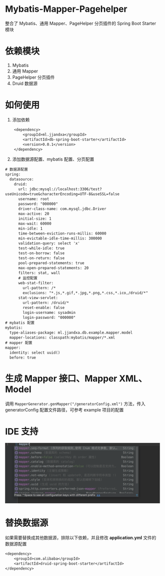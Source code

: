 # Mybatis-Mapper-Pagehelper
整合了 Mybatis、通用 Mapper、PageHelper 分页插件的 Spring Boot Starter 模块
# 依赖模块
1. Mybatis
2. 通用 Mapper
3. PageHelper 分页插件
4. Druid 数据源
# 如何使用
1. 添加依赖
```
    <dependency>
        <groupId>ml.jjandxa</groupId>
        <artifactId>db-spring-boot-starter</artifactId>
        <version>0.0.1</version>
    </dependency>
```
2. 添加数据源配置、mybatis 配置、分页配置
```
# 数据源配置
spring:
  datasource:
    druid:
      url: jdbc:mysql://localhost:3306/test?useUnicode=true&characterEncoding=UTF-8&useSSL=false
      username: root
      password: "000000"
      driver-class-name: com.mysql.jdbc.Driver
      max-active: 20
      initial-size: 1
      max-wait: 60000
      min-idle: 1
      time-between-eviction-runs-millis: 60000
      min-evictable-idle-time-millis: 300000
      validation-query: select 'x'
      test-while-idle: true
      test-on-borrow: false
      test-on-return: false
      pool-prepared-statements: true
      max-open-prepared-statements: 20
      filters: stat, wall
      # 监控配置
      web-stat-filter:
        url-pattern: /*
        exclusions: "*.js,*.gif,*.jpg,*.png,*.css,*.ico,/druid/*"
      stat-view-servlet:
        url-pattern: /druid/*
        reset-enable: false
        login-username: sysadmin
        login-password: "000000"
# mybatis 配置
mybatis:
  type-aliases-package: ml.jjandxa.db.example.mapper.model
  mapper-locations: classpath:mybatis/mapper/*.xml
# mapper 配置
mapper:
  identity: select uuid()
  before: true
```
# 生成 Mapper 接口、Mapper XML、Model
调用 `MapperGenerator.genMapper("/generatorConfig.xml")` 方法，传入 generatorConfig 配置文件路径，可参考 example 项目的配置
# IDE 支持
![](db-spring-boot-example/src/main/resources/1.png)
# 替换数据源
如果需要替换成其他数据源，排除以下依赖，并且修改 **application.yml** 文件的数据源配置
```
<dependency>
    <groupId>com.alibaba</groupId>
    <artifactId>druid-spring-boot-starter</artifactId>
</dependency>
```